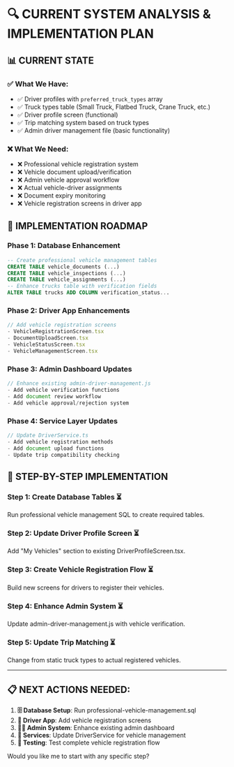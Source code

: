 # 🔍 CURRENT SYSTEM ANALYSIS & IMPLEMENTATION PLAN

## 📊 **CURRENT STATE**

### **✅ What We Have:**
- ✅ Driver profiles with `preferred_truck_types` array
- ✅ Truck types table (Small Truck, Flatbed Truck, Crane Truck, etc.)
- ✅ Driver profile screen (functional)
- ✅ Trip matching system based on truck types
- ✅ Admin driver management file (basic functionality)

### **❌ What We Need:**
- ❌ Professional vehicle registration system
- ❌ Vehicle document upload/verification
- ❌ Admin vehicle approval workflow
- ❌ Actual vehicle-driver assignments
- ❌ Document expiry monitoring
- ❌ Vehicle registration screens in driver app

## 🎯 **IMPLEMENTATION ROADMAP**

### **Phase 1: Database Enhancement** 
```sql
-- Create professional vehicle management tables
CREATE TABLE vehicle_documents (...)
CREATE TABLE vehicle_inspections (...)  
CREATE TABLE vehicle_assignments (...)
-- Enhance trucks table with verification fields
ALTER TABLE trucks ADD COLUMN verification_status...
```

### **Phase 2: Driver App Enhancements**
```typescript
// Add vehicle registration screens
- VehicleRegistrationScreen.tsx
- DocumentUploadScreen.tsx
- VehicleStatusScreen.tsx
- VehicleManagementScreen.tsx
```

### **Phase 3: Admin Dashboard Updates**
```typescript
// Enhance existing admin-driver-management.js
- Add vehicle verification functions
- Add document review workflow
- Add vehicle approval/rejection system
```

### **Phase 4: Service Layer Updates**
```typescript
// Update DriverService.ts
- Add vehicle registration methods
- Add document upload functions
- Update trip compatibility checking
```

## 🚀 **STEP-BY-STEP IMPLEMENTATION**

### **Step 1: Create Database Tables** ⏳
Run professional vehicle management SQL to create required tables.

### **Step 2: Update Driver Profile Screen** ⏳
Add "My Vehicles" section to existing DriverProfileScreen.tsx.

### **Step 3: Create Vehicle Registration Flow** ⏳
Build new screens for drivers to register their vehicles.

### **Step 4: Enhance Admin System** ⏳
Update admin-driver-management.js with vehicle verification.

### **Step 5: Update Trip Matching** ⏳
Change from static truck types to actual registered vehicles.

---

## 📋 **NEXT ACTIONS NEEDED:**

1. **🗄️ Database Setup**: Run professional-vehicle-management.sql
2. **📱 Driver App**: Add vehicle registration screens
3. **👮‍♂️ Admin System**: Enhance existing admin dashboard
4. **🔧 Services**: Update DriverService for vehicle management
5. **🧪 Testing**: Test complete vehicle registration flow

Would you like me to start with any specific step?
